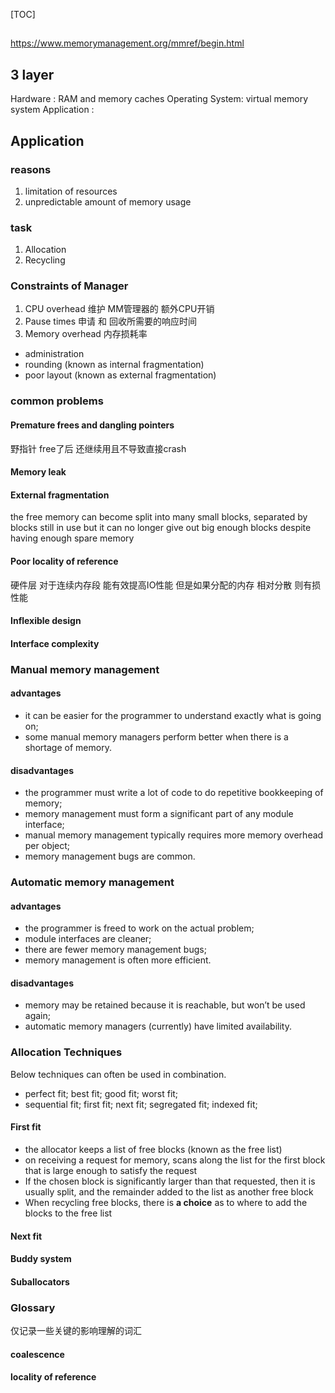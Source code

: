 [TOC]
## 
https://www.memorymanagement.org/mmref/begin.html

## 3 layer
Hardware        : RAM and memory caches
Operating System: virtual memory system
Application     :

## Application
### reasons
1. limitation of resources
2. unpredictable amount of memory usage
### task
1. Allocation
2. Recycling
### Constraints of Manager
1. CPU overhead
  维护 MM管理器的 额外CPU开销
2. Pause times
  申请 和 回收所需要的响应时间
3. Memory overhead
  内存损耗率
  + administration
  + rounding (known as internal fragmentation)
  + poor layout (known as external fragmentation)

### common problems
#### Premature frees and dangling pointers
野指针 free了后 还继续用且不导致直接crash
#### Memory leak
#### External fragmentation
the free memory can become split into many small blocks, separated by blocks still in use
but it can no longer give out big enough blocks despite having enough spare memory
#### Poor locality of reference
硬件层 对于连续内存段 能有效提高IO性能
但是如果分配的内存 相对分散 则有损性能
#### Inflexible design
#### Interface complexity

### Manual memory management
#### advantages
+ it can be easier for the programmer to understand exactly what is going on;
+ some manual memory managers perform better when there is a shortage of memory.
#### disadvantages
+ the programmer must write a lot of code to do repetitive bookkeeping of memory;
+ memory management must form a significant part of any module interface;
+ manual memory management typically requires more memory overhead per object;
+ memory management bugs are common.

### Automatic memory management
#### advantages
+ the programmer is freed to work on the actual problem;
+ module interfaces are cleaner;
+ there are fewer memory management bugs;
+ memory management is often more efficient.
#### disadvantages
+ memory may be retained because it is reachable, but won’t be used again;
+ automatic memory managers (currently) have limited availability.

### Allocation Techniques
Below techniques can often be used in combination.
+ perfect fit; best fit; good fit; worst fit;
+ sequential fit; first fit; next fit; segregated fit; indexed fit;
#### First fit
+ the allocator keeps a list of free blocks (known as the free list)
+ on receiving a request for memory, scans along the list for the first block that is large enough to satisfy the request
+ If the chosen block is significantly larger than that requested, then it is usually split, and the remainder added to the list as another free block
+  When recycling free blocks, there is **a choice** as to where to add the blocks to the free list
#### Next fit
#### Buddy system
#### Suballocators

### Glossary
仅记录一些关键的影响理解的词汇
#### coalescence
#### locality of reference